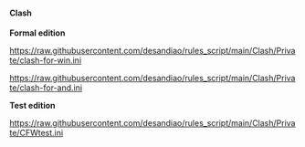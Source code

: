#### Clash
**Formal edition**

https://raw.githubusercontent.com/desandiao/rules_script/main/Clash/Private/clash-for-win.ini

https://raw.githubusercontent.com/desandiao/rules_script/main/Clash/Private/clash-for-and.ini

**Test edition**

https://raw.githubusercontent.com/desandiao/rules_script/main/Clash/Private/CFWtest.ini

